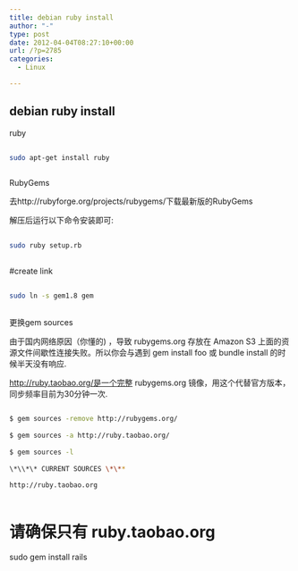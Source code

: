 ```yaml
---
title: debian ruby install
author: "-"
type: post
date: 2012-04-04T08:27:10+00:00
url: /?p=2785
categories:
  - Linux

---
```

## debian ruby install
ruby
  
```bash
  
sudo apt-get install ruby
   
```
  
RubyGems
  
去http://rubyforge.org/projects/rubygems/下载最新版的RubyGems
  
解压后运行以下命令安装即可:
  
```bash
  
sudo ruby setup.rb
   
```
  
#create link
  
```bash
  
sudo ln -s gem1.8 gem
  
```

更换gem sources
  
由于国内网络原因（你懂的) ，导致 rubygems.org 存放在 Amazon S3 上面的资源文件间歇性连接失败。所以你会与遇到 gem install foo 或 bundle install 的时候半天没有响应.
  
http://ruby.taobao.org/是一个完整 rubygems.org 镜像，用这个代替官方版本，同步频率目前为30分钟一次.
  
```bash
  
$ gem sources -remove http://rubygems.org/
  
$ gem sources -a http://ruby.taobao.org/
  
$ gem sources -l
  
\*\\*\* CURRENT SOURCES \*\**

http://ruby.taobao.org
  
```
  
# 请确保只有 ruby.taobao.org

sudo gem install rails